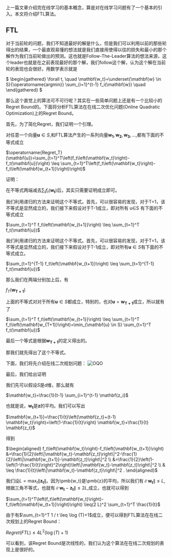 上一篇文章介绍完在线学习的基本概念，算是对在线学习问题有了一个基本的引入。本文将介绍FTL算法。

## FTL

对于当前轮的问题，我们不知道最好的解是什么，但是我们可以利用以前的那些轮得出的结果，一个最直观易懂的想法就是我们直接用使得以往的损失和最小的那个解作为我们当前轮做出的预测。这也就是Follow-The-Leader算法的想法来源，这个leader也就是在之前表现最好的那个解，我们follow这个解，认为这个解在当前轮的表现也会很好。用数学表示就是

$ \begin{gathered} \forall t, \quad \mathbf{w_t}=\underset{\mathbf{w} \in S}{\operatorname{argmin}} \sum_{i=1}^{t-1} f_i(\mathbf{w}) \quad \end{gathered} $

那么这个直觉上的算法可不可行呢？其实在一些简单问题上还是有一个比较小的Regret Bound的。下面将分析FTL算法在在线二次优化问题(Online Quadratic Optimization)上的Regret Bound。

首先，为了简化Regret，我们证明一个引理。

对任意一个向量$\mathbf{u}∈S$,和FTL算法产生的一系列向量$\mathbf{w_1},\mathbf{w_2},\mathbf{w_3},...,$都有下面的不等式成立

$\operatorname{Regret_T}(\mathbf{u})=\sum_{t=1}^T\left(f_t\left(\mathbf{w_t}\right)-f_t(\mathbf{u})\right) \leq \sum_{t=1}^T\left(f_t\left(\mathbf{w_t}\right)-f_t\left(\mathbf{w_{t+1}}\right)\right)$

证明：

在不等式两端减去$\sum_t f_t\left(\mathbf{w_t}\right)$后，其实只需要证明成立即可。

我们利用递归的方法来证明这个不等式。首先，可以很容易的发现，对于T=1，该不等式是显然成立的，我们接下来假设对于T-1成立，即对所有 u∈S 有下面的不等式成立

$\sum_{t=1}^T f_t\left(\mathbf{w_{t+1}}\right) \leq \sum_{t=1}^T f_t(\mathbf{u})$

我们利用递归的方法来证明这个不等式。首先，可以很容易的发现，对于T=1，该不等式是显然成立的，我们接下来假设对于T-1成立，即对所有$\mathbf{u}∈S$有下面的不等式成立。

$\sum_{t=1}^{T-1} f_t\left(\mathbf{w_{t+1}}\right) \leq \sum_{t=1}^{T-1} f_t(\mathbf{u})$

那么我们在两端分别加上后，有

$f_T\left(\mathbf{w_{T+1}}\right)$

上面的不等式对对于所有$\mathbf{u}∈S$都成立，特别的，也对$\mathbf{u}=\mathbf{w_{T+1}}$成立，所以就有了

$\sum_{t=1}^T f_t\left(\mathbf{w_{t+1}}\right) \leq \sum_{t=1}^T f_t\left(\mathbf{w_{T+1}}\right)=\min_{\mathbf{u} \in S} \sum_{t=1}^T f_t(\mathbf{u})$

最后一个等式是根据$\mathbf{w_{T+1}}$的定义得出的。

那我们就先得出了这个不等式。

下面，我们将先介绍在线二次规划问题：
![OQO](https://pic4.zhimg.com/v2-dceee1c6e1aa4fd285bd901be87e5cab_r.jpg)

最后，我们给出证明

我们先可以假设$S$是$d$维，那么就有

$\mathbf{w_t}=\frac{1}{t-1} \sum_{i=1}^{t-1} \mathbf{z_i}$

也就是说，$\mathbf{w_t}$是$\mathbf{z}$的平均。我们可以写出

$\mathbf{w_{t+1}}=\frac{1}{t}\left(\mathbf{z_t}+(t-1) \mathbf{w_t}\right)=\left(1-\frac{1}{t}\right) \mathbf{w_t}+\frac{1}{t} \mathbf{z_t}$

得到

$\begin{aligned} f_t\left(\mathbf{w_t}\right)-f_t\left(\mathbf{w_{t+1}}\right) &=\frac{1}{2}\left\|\mathbf{w_t}-\mathbf{z_t}\right\|^2-\frac{1}{2}\left\|\mathbf{w_{t+1}}-\mathbf{z_t}\right\|^2 \\ &=\frac{1}{2}\left(1-\left(1-\frac{1}{t}\right)^2\right)\left\|\mathbf{w_t}-\mathbf{z_t}\right\|^2 \\ & \leq \frac{1}{t}\left\|\mathbf{w_t}-\mathbf{z_t}\right\|^2 . \end{aligned}$

我们设$L=\max_t\left\|\mathbf{z_t}\right\|$。因为\pmb{w_t}是\pmb{z}的平均，所以我们有$\left\|\mathbf{w_t}\right\| \leq L$,根据三角不等式，也就有$\left\|\mathbf{w_t}-\mathbf{z_t}\right\| \leq 2 L$,成立，也就可以得到

$\sum_{t=1}^T\left(f_t\left(\mathbf{w_t}\right)-f_t\left(\mathbf{w_{t+1}}\right)\right) \leq(2 L)^2 \sum_{t=1}^T \frac{1}{t}$

由于有$\sum_{t=1}^T 1 / t \leq \log (T)+1$成立，便可以得到FTL算法在在线二次规划上的Regret Bound：

$Regret(FTL)\leq 4 L^2(\log (T)+1)$

可以看到，该Regret Bound是次线性的，我们认为这个算法在在线二次规划的表现上是很好的。
